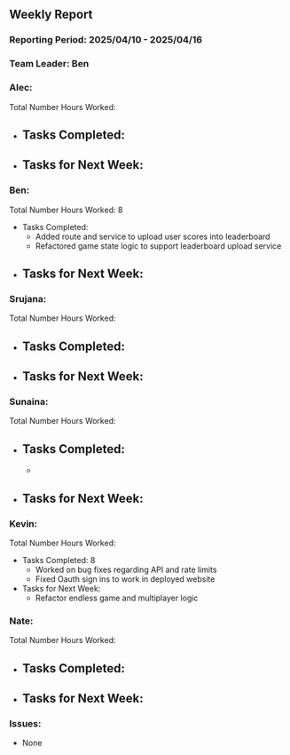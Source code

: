 ## **Weekly Report**

### **Reporting Period:** 2025/04/10 - 2025/04/16
### **Team Leader:** Ben


### **Alec:**
Total Number Hours Worked:
- Tasks Completed:
  - 
- Tasks for Next Week:
  - 


### **Ben:**
Total Number Hours Worked: 8
- Tasks Completed:
  - Added route and service to upload user scores into leaderboard
  - Refactored game state logic to support leaderboard upload service
- Tasks for Next Week:
  -


### **Srujana:**
Total Number Hours Worked: 
- Tasks Completed:
  - 
- Tasks for Next Week:
  - 


### **Sunaina:**
Total Number Hours Worked: 
- Tasks Completed:
  - 
  - 
- Tasks for Next Week:
  - 



### **Kevin:**
Total Number Hours Worked: 
- Tasks Completed: 8
  - Worked on bug fixes regarding API and rate limits
  - Fixed Oauth sign ins to work in deployed website
- Tasks for Next Week:
  - Refactor endless game and multiplayer logic


### **Nate:**
Total Number Hours Worked: 
- Tasks Completed:
  - 
- Tasks for Next Week:
  - 


### **Issues:**
- None
